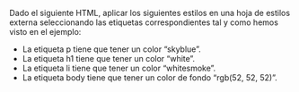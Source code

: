 Dado el siguiente HTML, aplicar los siguientes estilos en una hoja de estilos externa seleccionando las etiquetas correspondientes tal y como hemos visto en el ejemplo:

- La etiqueta p tiene que tener un color “skyblue”.
- La etiqueta h1 tiene que tener un color “white”.
- La etiqueta li tiene que tener un color “whitesmoke”.
- La etiqueta body tiene que tener un color de fondo “rgb(52, 52, 52)”.
